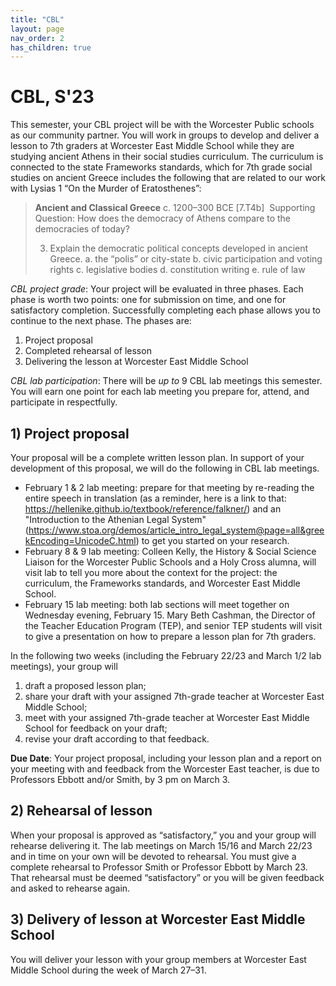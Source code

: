```yaml
---
title: "CBL"
layout: page
nav_order: 2
has_children: true
---
```


# CBL, S'23

This semester, your CBL project will be with the Worcester Public schools as our community partner. You will work in groups to develop and deliver a lesson to 7th graders at Worcester East Middle School while they are studying ancient Athens in their social studies curriculum. The curriculum is connected to the state Frameworks standards, which for 7th grade social studies on ancient Greece includes the following that are related to our work with Lysias 1 “On the Murder of Eratosthenes”:


> **Ancient and Classical Greece** c. 1200–300 BCE [7.T4b] 
> Supporting Question: How does the democracy of Athens compare to the democracies of today? 
> 
> 3) Explain the democratic political concepts developed in ancient Greece. a. the “polis” or city-state b. civic participation and voting rights c. legislative bodies d. constitution writing e. rule of law 


*CBL project grade*: Your project will be evaluated in three phases. Each phase is worth two points: one for submission on time, and one for satisfactory completion. Successfully completing each phase allows you to continue to the next phase. The phases are:

1.	Project proposal
2.	Completed rehearsal of lesson
3.	Delivering the lesson at Worcester East Middle School

*CBL lab participation*: There will be *up to* 9 CBL lab meetings this semester. You will earn one point for each lab meeting you prepare for, attend, and participate in respectfully.






## 1) Project proposal

Your proposal will be a complete written lesson plan. In support of your development of this proposal, we will do the following in CBL lab meetings.

- February 1 & 2 lab meeting: prepare for that meeting by re-reading the entire speech in translation (as a reminder, here is a link to that: https://hellenike.github.io/textbook/reference/falkner/) and an  "Introduction to the Athenian Legal System" (https://www.stoa.org/demos/article_intro_legal_system@page=all&greekEncoding=UnicodeC.html) to get you started on your research.
- February 8 & 9 lab meeting: Colleen Kelly, the History & Social Science Liaison for the Worcester Public Schools and a Holy Cross alumna, will visit lab to tell you more about the context for the project: the curriculum, the Frameworks standards, and Worcester East Middle School.
- February 15 lab meeting: both lab sections will meet together on Wednesday evening, February 15. Mary Beth Cashman, the Director of the Teacher Education Program (TEP), and senior TEP students will visit to give a presentation on how to prepare a lesson plan for 7th graders. 

In the following two weeks (including the February 22/23 and March 1/2 lab meetings), your group will 

1. draft a proposed lesson plan;
2. share your draft with your assigned 7th-grade teacher at Worcester East Middle School;
3. meet with your assigned 7th-grade teacher at Worcester East Middle School for feedback on your draft;
4. revise your draft according to that feedback.

**Due Date**: Your project proposal, including your lesson plan and a report on your meeting with and feedback from the Worcester East teacher, is due to Professors Ebbott and/or Smith, by 3 pm on March 3.

## 2) Rehearsal of lesson

When your proposal is approved as “satisfactory,” you and your group will rehearse delivering it. The lab meetings on March 15/16 and March 22/23 and in time on your own will be devoted to rehearsal. You must give a complete rehearsal to Professor Smith or Professor Ebbott by March 23. That rehearsal must be deemed “satisfactory” or you will be given feedback and asked to rehearse again.

## 3) Delivery of lesson at Worcester East Middle School

You will deliver your lesson with your group members at Worcester East Middle School during the week of March 27–31. 